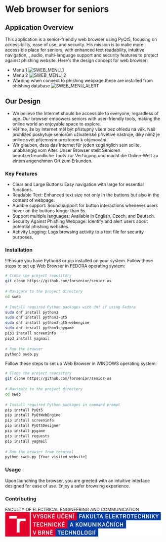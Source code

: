 # Web browser for seniors

## Application Overview
This application is a senior-friendly web browser using PyQt5, focusing on accessibility, ease of use, and security. His mission is to make more  accessible place for seniors, with enhanced text readability, intuitive navigation, , audio, multi-language support and security features to protect against phishing website.
Here's the design concept for web browser:
- Menu 1
![SWEB_MENU_1](https://github.com/forsenior/senior-os/blob/main/sweb/screens/SWEB_MENU_1.png)
- Menu 2
![SWEB_MENU_2](https://github.com/forsenior/senior-os/blob/main/sweb/screens/SWEB_MENU_2.png)
- Warning when connect to phishing webpage these are installed from phishing database
![SWEB_MENU_ALERT](https://github.com/forsenior/senior-os/blob/main/sweb/screens/SWEB_MENU_ALERT.png)

## Our Design
- We believe the Internet should be accessible to everyone, regardless of age. Our browser empowers seniors with user-friendly tools, making the online world an enjoyable space to explore.
- Věříme, že by Internet měl být přístupný všem bez ohledu na věk. Náš prohlížeč poskytuje seniorům uživatelské přívětivé nástroje, díky nimž je online svět příjemným prostorem k objevování.
- Wir glauben, dass das Internet für jeden zugänglich sein sollte, unabhängig vom Alter. Unser Browser stellt Senioren benutzerfreundliche Tools zur Verfügung und macht die Online-Welt zu einem angenehmen Ort zum Erkunden.

### Key Features
- Clear and Large Buttons: Easy navigation with large for essential functions.
- Readable Text: Enhanced text size not only in the buttons but also in the content of webpage.
- Audible support: Sound support for button interactions whenever users hover on the buttons longer than 5s.
- Support multiple languages: Available in English, Czech, and Deutsch.
- Security Against Phishing Webpage: Identify and alert users about potential phishing websites.
- Activity Logging: Logs browsing activity to a text file for security purposes.

### Installation
!!!Ensure you have Python3 or pip installed on your system.
Follow these steps to set up Web Browser in FEDORA operating system:
```bash
# Clone the project repository
git clone https://github.com/forsenior/senior-os

# Navigate to the project directory
cd sweb

# Install required Python packages with dnf if using Fedora
sudo dnf install python3
sudo dnf install python3-qt5
sudo dnf install python3-qt5-webengine
sudo dnf install python3-pygame
pip3 install screeninfo
pip3 install yagmail

# Run the browser
python3 sweb.py
```

Follow these steps to set up Web Browser in WINDOWS operating system:
```bash
# Clone the project repository
git clone https://github.com/forsenior/senior-os

# Navigate to the project directory
cd sweb

# Install required Python packages in command prompt
pip install PyQt5
pip install PyQtWebEngine
pip install screeninfo
pip install PyQt5Designer
pip install pygame
pip install requests
pip install yagmail

# Run the browser from terminal
python sweb.py [Your visited website]
```

### Usage
Upon launching the browser, you are greeted with an intuitive interface designed for ease of use. Enjoy a safer browsing experience.

### Contributing
FACULTY OF ELECTRICAL ENGINEERING AND COMMUNICATION
![SWEB_FEKT](https://github.com/forsenior/senior-os/blob/main/sconf/images/SWEB_FEKT_VUT_LOGO.jpg)
